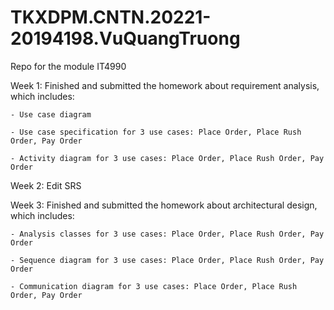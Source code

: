 # TKXDPM.CNTN.20221-20194198.VuQuangTruong
Repo for the module IT4990

Week 1: Finished and submitted the homework about requirement analysis, which includes:

    - Use case diagram
    
    - Use case specification for 3 use cases: Place Order, Place Rush Order, Pay Order
    
    - Activity diagram for 3 use cases: Place Order, Place Rush Order, Pay Order
    
Week 2: Edit SRS    

Week 3: Finished and submitted the homework about architectural design, which includes:

    - Analysis classes for 3 use cases: Place Order, Place Rush Order, Pay Order
    
    - Sequence diagram for 3 use cases: Place Order, Place Rush Order, Pay Order
    
    - Communication diagram for 3 use cases: Place Order, Place Rush Order, Pay Order
    




